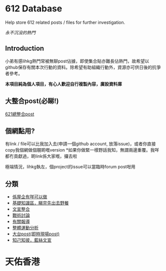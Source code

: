 # 612 Database

Help store 612 related posts / files for further investigation.

*永不沉没的熱門*

## Introduction
小弟有感lihkg熱門常被無聊post佔據，即使集合貼亦難長佔熱門，故希望以github保存有關本次行動的資料。除希望有助組織行動外，資源亦可供日後的抗爭者參考。

**本項目純為個人項目，有心人歡迎自行複製內容，廣設資料庫**

## 大整合post(必睇!)

[621總整合post](https://lih.kg/1245051)

## 個網點用?

有link / file可以比我加入去(申請一個github account, 放落issue)，或者你直接copy我個網做個靚啲嘅version
*如果你做緊一樣野話我知，無謂兩邊重覆。我咩都冇貢獻過，啲link係大家嘅，攞去啦

極端情況，lihkg執左，個project的issue可以當臨時forum post咁用

## 分類
* [係屋企有咩可以做](/係屋企有咩可以做/整合post.md)
* [基礎知識區，睇完先出去野餐](/基礎知識區，睇完先出去野餐/綜合知識，逐個睇thx.md)
* [文宣整合](/文宣/文宣整合.md)
* [戰術討論](/戰術討論/戰術.md)
* [有關報導](/有關報導/整合.md)
* [整體運動分析](/分析/整合.md)
* [大台post(即時現場post)](/大台(即時現場post)/621實況.md)
* [知己知彼，藍絲文宣](/對面文宣/整合.md)
# 天佑香港
